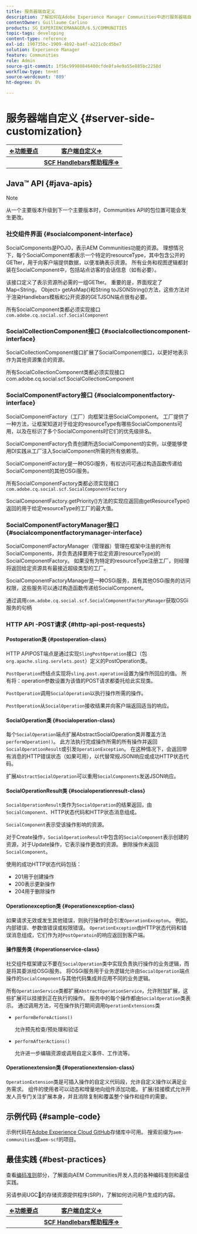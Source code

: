 ```yaml
---
title: 服务器端自定义
description: 了解如何在Adobe Experience Manager Communities中进行服务器端自定义。
contentOwner: Guillaume Carlino
products: SG_EXPERIENCEMANAGER/6.5/COMMUNITIES
topic-tags: developing
content-type: reference
exl-id: 190735bc-1909-4b92-ba4f-a221c0cd5be7
solution: Experience Manager
feature: Communities
role: Admin
source-git-commit: 1f56c99980846400cfde8fa4e9a55e885bc2258d
workflow-type: tm+mt
source-wordcount: '889'
ht-degree: 0%

---
```


# 服务器端自定义 {#server-side-customization}

| **[⇐功能要点](essentials.md)** | **[客户端自定义⇒](client-customize.md)** |
|---|---|
|   | **[SCF Handlebars帮助程序⇒](handlebars-helpers.md)** |

## Java™ API {#java-apis}

>[!NOTE]
>
>从一个主要版本升级到下一个主要版本时，Communities API的包位置可能会发生更改。

### 社交组件界面 {#socialcomponent-interface}

SocialComponents是POJO，表示AEM Communities功能的资源。 理想情况下，每个SocialComponent都表示一个特定的resourceType，其中包含公开的GETter，用于向客户端提供数据，以便准确表示资源。 所有业务和视图逻辑都封装在SocialComponent中，包括站点访客的会话信息（如有必要）。

该接口定义了表示资源所必需的一组GETter。 重要的是，界面规定了Map&lt;String， Object> getAsMap()和String toJSONString()方法，这些方法对于渲染Handlebars模板和公开资源的GETJSON端点很有必要。

所有SocialComponent类都必须实现接口`com.adobe.cq.social.scf.SocialComponent`

### SocialCollectionComponent接口 {#socialcollectioncomponent-interface}

SocialCollectionComponent接口扩展了SocialComponent接口，以更好地表示作为其他资源集合的资源。

所有SocialCollectionComponent类都必须实现接口com.adobe.cq.social.scf.SocialCollectionComponent

### SocialComponentFactory接口 {#socialcomponentfactory-interface}

SocialComponentFactory（工厂）向框架注册SocialComponent。 工厂提供了一种方法，让框架知道对于给定的resourceType有哪些SocialComponents可用，以及在标识了多个SocialComponents时它们的优先级排名。

SocialComponentFactory负责创建所选SocialComponent的实例，以便能够使用DI实践从工厂注入SocialComponent所需的所有依赖项。

SocialComponentFactory是一种OSGi服务，有权访问可通过构造函数传递给SocialComponent的其他OSGi服务。

所有SocialComponentFactory类都必须实现接口`com.adobe.cq.social.scf.SocialComponentFactory`

SocialComponentFactory.getPriority()方法的实现应返回由getResourceType()返回的用于给定resourceType的工厂的最大值。

### SocialComponentFactoryManager接口 {#socialcomponentfactorymanager-interface}

SocialComponentFactoryManager（管理器）管理在框架中注册的所有SocialComponents，并负责选择要用于给定资源(resourceType)的SocialComponentFactory。 如果没有为特定的resourceType注册工厂，则经理将返回给定资源具有最接近超级类型的工厂。

SocialComponentFactoryManager是一种OSGi服务，具有其他OSGi服务的访问权限，这些服务可以通过构造函数传递给SocialComponent。

通过调用`com.adobe.cq.social.scf.SocialComponentFactoryManager`获取OSGi服务的句柄

### HTTP API -POST请求 {#http-api-post-requests}

#### Postoperation类 {#postoperation-class}

HTTP APIPOST端点是通过实现`SlingPostOperation`接口（包`org.apache.sling.servlets.post`）定义的PostOperation类。

`PostOperation`终结点实现将`sling.post.operation`设置为操作所回应的值。 所有将：operation参数设置为该值的POST请求都委托给此实现类。

`PostOperation`调用`SocialOperation`以执行操作所需的操作。

`PostOperation`从`SocialOperation`接收结果并向客户端返回适当的响应。

#### SocialOperation类 {#socialoperation-class}

每个`SocialOperation`端点扩展AbstractSocialOperation类并覆盖方法`performOperation()`。 此方法执行完成操作所需的所有操作并返回`SocialOperationResult`或引发`OperationException`。 在这种情况下，会返回带有消息的HTTP错误状态（如果可用），以代替常规JSON响应或成功HTTP状态代码。

扩展`AbstractSocialOperation`可以重用`SocialComponents`发送JSON响应。

#### SocialOperationResult类 {#socialoperationresult-class}

`SocialOperationResult`类作为`SocialOperation`的结果返回，由`SocialComponent`、HTTP状态代码和HTTP状态消息组成。

`SocialComponent`表示受该操作影响的资源。

对于Create操作，`SocialOperationResult`中包含的`SocialComponent`表示创建的资源，对于Update操作，它表示操作更改的资源。 删除操作未返回`SocialComponent`。

使用的成功HTTP状态代码包括：

* 201用于创建操作
* 200表示更新操作
* 204用于删除操作

#### Operationexception类 {#operationexception-class}

如果请求无效或发生其他错误，则执行操作时会引发`OperationExcepton`。 例如，内部错误、参数值错误或权限错误。 `OperationException`由HTTP状态代码和错误消息组成，它们作为对`PostOperatoin`的响应返回到客户端。

#### 操作服务类 {#operationservice-class}

社交组件框架建议不要在`SocialOperation`类中实现负责执行操作的业务逻辑，而是将其委派给OSGi服务。 将OSGi服务用于业务逻辑允许由`SocialOperation`端点操作的`SocialComponent`与其他代码集成并应用不同的业务逻辑。

所有`OperationService`类都扩展`AbstractOperationService`，允许附加扩展，这些扩展可以挂接到正在执行的操作。 服务中的每个操作都由`SocialOperation`类表示。 通过调用方法，可在操作执行期间调用`OperationExtensions`类

* `performBeforeActions()`

  允许预先检查/预处理和验证
* `performAfterActions()`

  允许进一步编辑资源或调用自定义事件、工作流等。

#### Operationextension类 {#operationextension-class}

`OperationExtension`类是可插入操作的自定义代码段，允许自定义操作以满足业务需求。 组件的使用者可以动态和增量地向组件添加功能。 扩展/挂接模式允许开发人员专门关注扩展本身，并且消除复制和覆盖整个操作和组件的需要。

## 示例代码 {#sample-code}

示例代码在[Adobe Experience Cloud GitHub](https://github.com/Adobe-Marketing-Cloud)存储库中可用。 搜索前缀为`aem-communities`或`aem-scf`的项目。

## 最佳实践 {#best-practices}

查看[编码准则](code-guide.md)部分，了解面向AEM Communities开发人员的各种编码准则和最佳实践。

另请参阅UGC[&#128279;](srp.md)的存储资源提供程序(SRP)，了解如何访问用户生成的内容。

| **[⇐功能要点](essentials.md)** | **[客户端自定义⇒](client-customize.md)** |
|---|---|
|   | **[SCF Handlebars帮助程序⇒](handlebars-helpers.md)** |
